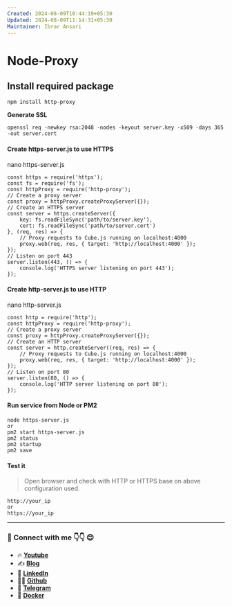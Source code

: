 ```yaml
---
Created: 2024-08-09T10:44:19+05:30
Updated: 2024-08-09T11:14:31+05:30
Maintainer: Ibrar Ansari
---
```

# Node-Proxy

##  Install required package
```
npm install http-proxy
```
**Generate SSL**
```
openssl req -newkey rsa:2048 -nodes -keyout server.key -x509 -days 365 -out server.cert
```
#### Create https-server.js to use HTTPS
nano https-server.js
```
const https = require('https');
const fs = require('fs');
const httpProxy = require('http-proxy');
// Create a proxy server
const proxy = httpProxy.createProxyServer({});
// Create an HTTPS server
const server = https.createServer({
    key: fs.readFileSync('path/to/server.key'),
    cert: fs.readFileSync('path/to/server.cert')
}, (req, res) => {
    // Proxy requests to Cube.js running on localhost:4000
    proxy.web(req, res, { target: 'http://localhost:4000' });
});
// Listen on port 443
server.listen(443, () => {
    console.log('HTTPS server listening on port 443');
});
```

#### Create http-server.js to use HTTP
nano http-server.js
```
const http = require('http');
const httpProxy = require('http-proxy');
// Create a proxy server
const proxy = httpProxy.createProxyServer({});
// Create an HTTP server
const server = http.createServer((req, res) => {
    // Proxy requests to Cube.js running on localhost:4000
    proxy.web(req, res, { target: 'http://localhost:4000' });
});
// Listen on port 80
server.listen(80, () => {
    console.log('HTTP server listening on port 80');
});
```

#### Run service from Node or PM2
```
node https-server.js
or 
pm2 start https-server.js
pm2 status
pm2 startup
pm2 save
```

#### Test it
> Open browser and check with HTTP or HTTPS base on above configuration used.

```
http://your_ip
or
https://your_ip
```
---
### 💼 Connect with me 👇👇 😊

- 🔥 [**Youtube**](https://www.youtube.com/@DevOpsinAction?sub_confirmation=1)
- ✍ [**Blog**](https://ibraransari.blogspot.com/)
- 💼 [**LinkedIn**](https://www.linkedin.com/in/ansariibrar/)
- 👨‍💻 [**Github**](https://github.com/meibraransari?tab=repositories)
- 💬 [**Telegram**](https://t.me/DevOpsinActionTelegram)
- 🐳 [**Docker**](https://hub.docker.com/u/ibraransaridocker)
